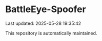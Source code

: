 # BattleEye-Spoofer

Last updated: 2025-05-28 19:35:42

This repository is automatically maintained.
